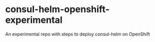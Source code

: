# consul-helm-openshift-experimental
An experimental repo with steps to deploy consul-helm on OpenShift
